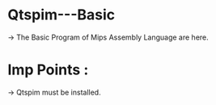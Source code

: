 # Qtspim---Basic
-> The Basic Program of Mips Assembly Language are here.
# Imp Points :
  -> Qtspim must be installed.
